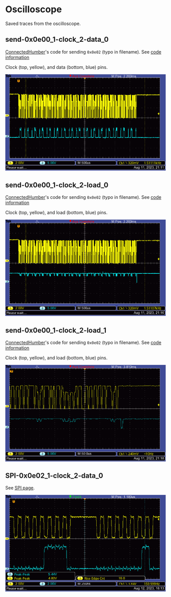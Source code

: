 # Oscilloscope

Saved traces from the oscilloscope.

## send-0x0e00_1-clock_2-data_0

[ConnectedHumber]'s code for sending `0x0e02` (typo in filename). See [code information]

Clock (top, yellow), and data (bottom, blue) pins.

![Screenshot of oscilloscope showing 16 bit-banged SPI transfers of 0x0e02.](./send-0x0e00_1-clock_2-data_0/TEK.BMP)

## send-0x0e00_1-clock_2-load_0

[ConnectedHumber]'s code for sending `0x0e02` (typo in filename). See [code information]

Clock (top, yellow), and load (bottom, blue) pins.

![Screenshot of oscilloscope showing same clock signal as above but with one trough at the very end (load signal).](./send-0x0e00_1-clock_2-load_0/TEK.BMP)

## send-0x0e00_1-clock_2-load_1

[ConnectedHumber]'s code for sending `0x0e02` (typo in filename). See [code information]

Clock (top, yellow), and load (bottom, blue) pins.

![Screenshot of oscilloscope showing same clock signal as above but with one trough at the very end (load signal).](./send-0x0e00_1-clock_2-load_1/TEK.BMP)

## SPI-0x0e02_1-clock_2-data_0

See [SPI page](../SPI/README.md).

![Screenshot of Oscilloscope showing SPI transmission of 0x0e02, with 16 clock pulses, and data changes at the right times for these pulses.](./SPI-0x0e02_1-clock_2-data_0/TEK.BMP)

[code information]: ../code%20information.md#sending-0x0e02-clock-and-data
[ConnectedHumber]: https://github.com/connectedHumber/bus-Terminal-Signs/

